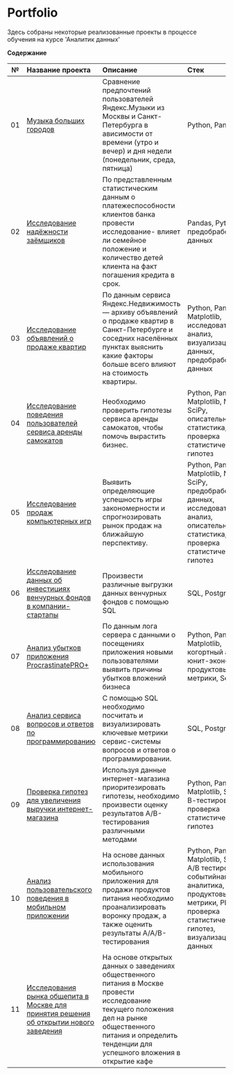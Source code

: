 # Portfolio 

Здесь собраны некоторые реализованные проекты в процессе обучения на курсе 'Аналитик данных'



**Содержание**

|№| Название проекта              | Описание         | Стек                   |
|:--:| :--------------------------------- | :----------------------------------- |:---------------------------|
|01 | [Музыка больших городов](https://github.com/AkopKtoyan/Yandex_Practicum_Projects_Data_Analyst/tree/main/01.%D0%91%D0%B0%D0%B7%D0%BE%D0%B2%D1%8B%D0%B9%20Python)| Сравнение предпочтений пользователей Яндекс.Музыки из Москвы и Санкт-Петербурга в  ависимости от времени (утро и вечер) и дня недели (понедельник, среда, пятница)| Python, Pandas |
| 02 | [Исследование надёжности заёмщиков](https://github.com/AkopKtoyan/Yandex_Practicum_Projects_Data_Analyst/tree/main/02.%D0%9F%D1%80%D0%B5%D0%B4%D0%BE%D0%B1%D1%80%D0%B0%D0%B1%D0%BE%D1%82%D0%BA%D0%B0%20%D0%B4%D0%B0%D0%BD%D0%BD%D1%8B%D1%85)|По представленным статистическим данным о платежеспособности клиентов банка провести исследование- влияет ли семейное положение и количество детей клиента на факт погашения кредита в срок. | Pandas, Python,  предобработка данных|
| 03 | [Исследование объявлений о продаже квартир](https://github.com/AkopKtoyan/Yandex_Practicum_Projects_Data_Analyst/tree/main/03.%D0%98%D1%81%D1%81%D0%BB%D0%B5%D0%B4%D0%BE%D0%B2%D0%B0%D1%82%D0%B5%D0%BB%D1%8C%D1%81%D0%BA%D0%B8%D0%B9%20%D0%B0%D0%BD%D0%B0%D0%BB%D0%B8%D0%B7%20%D0%B4%D0%B0%D0%BD%D0%BD%D1%8B%D1%85) | По данным сервиса Яндекс.Недвижимость — архиву объявлений о продаже квартир в Санкт-Петербурге и соседних населённых пунктах выяснить какие факторы больше всего влияют на стоимость квартиры. | Python, Pandas,  Matplotlib, исследовательский анализ, визуализация данных, предобработка данных |
| 04 | [ Исследование поведения пользователей сервиса аренды самокатов](https://github.com/AkopKtoyan/Yandex_Practicum_Projects_Data_Analyst/tree/main/04.%D0%A1%D1%82%D0%B0%D1%82%D0%B8%D1%81%D1%82%D0%B8%D1%87%D0%B5%D1%81%D0%BA%D0%B8%D0%B9%20%D0%B0%D0%BD%D0%B0%D0%BB%D0%B8%D0%B7%20%D0%B4%D0%B0%D0%BD%D0%BD%D1%8B%D1%85/README.md) |Необходимо проверить  гипотезы сервиса аренды самокатов, чтобы помочь вырастить бизнес. | Python, Pandas, Matplotlib, NumPy, SciPy, описательная статистика, проверка статистических гипотез |
| 05 | [Исследование продаж компьютерных игр](https://github.com/AkopKtoyan/Yandex_Practicum_Projects_Data_Analyst/tree/main/05.%D0%A1%D0%B1%D0%BE%D1%80%D0%BD%D1%8B%D0%B9%20%D0%BF%D1%80%D0%BE%D0%B5%D0%BA%D1%82%201) | Выявить определяющие успешность игры закономерности и спрогнозировать рынок продаж на ближайшую перспективу.  | Python, Pandas, Matplotlib, NumPy, SciPy, предобработка данных, исследовательский анализ, описательная статистика, проверка статистических гипотез | 
| 06 |  [Исследование данных об инвестициях венчурных фондов в компании-стартапы](https://github.com/AkopKtoyan/Yandex_Practicum_Projects_Data_Analyst/tree/main/06.%D0%91%D0%B0%D0%B7%D0%BE%D0%B2%D1%8B%D0%B9%20SQL) |  Произвести различные выгрузки данных венчурных фондов с помощью SQL | SQL, PostgreSQL|
| 07 |  [ Анализ убытков приложения ProcrastinatePRO+](https://github.com/AkopKtoyan/Yandex_Practicum_Projects_Data_Analyst/tree/main/07.%D0%90%D0%BD%D0%B0%D0%BB%D0%B8%D0%B7%20%D0%B1%D0%B8%D0%B7%D0%BD%D0%B5%D1%81-%D0%BF%D0%BE%D0%BA%D0%B0%D0%B7%D0%B0%D1%82%D0%B5%D0%BB%D0%B5%D0%B9) | По данным лога сервера с данными о посещениях приложения новыми пользователями выявить причины убытков вложений бизнеса | Python, Pandas, Matplotlib, когортный анализ, юнит-экономика, продуктовые метрики, Seaborn |  
| 08 |   [Анализ сервиса вопросов и ответов по программированию](https://github.com/AkopKtoyan/Yandex_Practicum_Projects_Data_Analyst/tree/main/08.%D0%9F%D1%80%D0%BE%D0%B4%D0%B2%D0%B8%D0%BD%D1%83%D1%82%D1%8B%D0%B9%20SQL) | С помощью SQL необходимо  посчитать и визуализировать  ключевые метрики сервис-системы вопросов и ответов о программировании. | SQL, PostgreSQL | 
| 09 |   [Проверка гипотез для увеличения выручки интернет-магазина](https://github.com/AkopKtoyan/Yandex_Practicum_Projects_Data_Analyst/tree/main/09.%D0%9F%D1%80%D0%B8%D0%BD%D1%8F%D1%82%D0%B8%D0%B5%20%D1%80%D0%B5%D1%88%D0%B5%D0%BD%D0%B8%D0%B9%20%D0%B2%20%D0%B1%D0%B8%D0%B7%D0%BD%D0%B5%D1%81%D0%B5) | Используя данные интернет-магазина приоритезировать гипотезы, необходимо произвести оценку результатов A/B-тестирования различными методами | Python, Pandas, Matplotlib,  SciPy, А/В-тестирование, проверка статистических гипотез |
| 10 |   [Анализ пользовательского поведения в мобильном приложении](https://github.com/AkopKtoyan/Yandex_Practicum_Projects_Data_Analyst/tree/main/10.%D0%A1%D0%B1%D0%BE%D1%80%D0%BD%D1%8B%D0%B9%20%D0%BF%D1%80%D0%BE%D0%B5%D0%BA%D1%82%202) | На основе данных использования мобильного приложения для продажи продуктов питания необходимо проанализировать воронку продаж, а также оценить результаты A/A/B-тестирования  | Python, Pandas, Matplotlib, Seaborn, A/B тестирование, событийная аналитика, продуктовые метрики, Plotly, проверка статистических гипотез, визуализация данных |  
| 11 |   [ Исследования рынка общепита в Москве для принятия решения об открытии нового заведения](https://github.com/AkopKtoyan/Yandex_Practicum_Projects_Data_Analyst/tree/main/11.%20%D0%9A%D0%B0%D0%BA%20%D1%80%D0%B0%D1%81%D1%81%D0%BA%D0%B0%D0%B7%D0%B0%D1%82%D1%8C%20%D0%B8%D1%81%D1%82%D0%BE%D1%80%D0%B8%D1%8E%20%D1%81%20%D0%BF%D0%BE%D0%BC%D0%BE%D1%89%D1%8C%D1%8E%20%D0%B4%D0%B0%D0%BD%D0%BD%D1%8B%D1%85) | На основе открытых данных о заведениях общественного питания в Москве провести исследование текущего положения дел на рынке общественного питания и определить тенденции для успешного вложения в открытие кафе  | 



